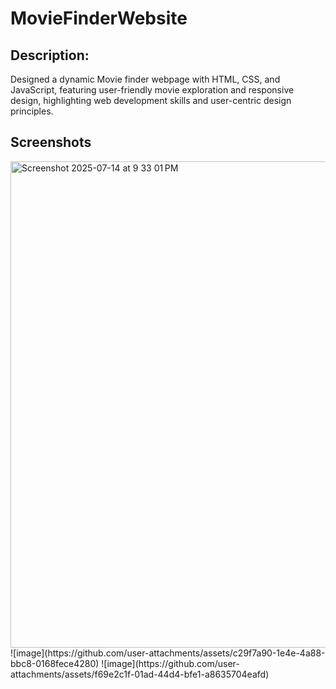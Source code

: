 # MovieFinderWebsite

## Description:
Designed a dynamic Movie finder webpage with HTML, CSS, and JavaScript, featuring user-friendly movie exploration and responsive design, highlighting web development skills and user-centric design principles.

## Screenshots

<img width="1440" height="778" alt="Screenshot 2025-07-14 at 9 33 01 PM" src="https://github.com/user-attachments/assets/2691ae32-fbe8-401e-9ad0-c523beb0c2b3" />
![image](https://github.com/user-attachments/assets/c29f7a90-1e4e-4a88-bbc8-0168fece4280)
![image](https://github.com/user-attachments/assets/f69e2c1f-01ad-44d4-bfe1-a8635704eafd)


